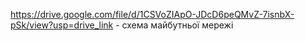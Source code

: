 https://drive.google.com/file/d/1CSVoZIApO-JDcD6peQMvZ-7isnbX-pSk/view?usp=drive_link - схема майбутньої мережі 
